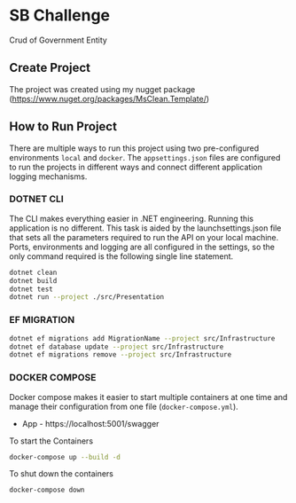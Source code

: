 # SB Challenge
Crud of Government Entity

## Create Project
The project was created using my nugget package (https://www.nuget.org/packages/MsClean.Template/)


## How to Run Project

There are multiple ways to run this project using two pre-configured environments `local` and `docker`.  The `appsettings.json` files are configured to run the projects in different ways and connect different application logging mechanisms.

### DOTNET CLI

The CLI makes everything easier in .NET engineering.  Running this application is no different.  This task is aided by the launchsettings.json file that sets all the parameters required to run the API on your local machine.  Ports, environments and logging are all configured in the settings, so the only command required is the following single line statement.  

``` bash
dotnet clean
dotnet build
dotnet test
dotnet run --project ./src/Presentation
```

### EF MIGRATION
``` bash
dotnet ef migrations add MigrationName --project src/Infrastructure
dotnet ef database update --project src/Infrastructure
dotnet ef migrations remove --project src/Infrastructure
```

### DOCKER COMPOSE

Docker compose makes it easier to start multiple containers at one time and manage their configuration from one file (`docker-compose.yml`). 

- App - https://localhost:5001/swagger

To start the Containers

``` bash
docker-compose up --build -d
```

To shut down the containers

``` bash
docker-compose down
```
